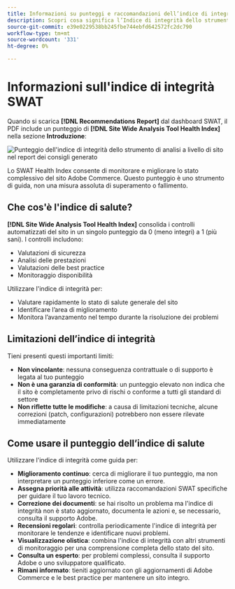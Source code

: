 ```yaml
---
title: Informazioni su punteggi e raccomandazioni dell’indice di integrità SWAT
description: Scopri cosa significa l’Indice di integrità dello strumento di analisi a livello di sito per il tuo sito Adobe Commerce. Scopri come interpretare i punteggi e utilizzare i consigli in modo efficace.
source-git-commit: e39e0229538bb245fbe744ebfd642572fc2dc790
workflow-type: tm+mt
source-wordcount: '331'
ht-degree: 0%

---
```


# Informazioni sull&#39;indice di integrità SWAT

Quando si scarica **[!DNL Recommendations Report]** dal dashboard SWAT, il PDF include un punteggio di **[!DNL Site Wide Analysis Tool Health Index]** nella sezione **Introduzione**:

![Punteggio dell&#39;indice di integrità dello strumento di analisi a livello di sito nel report dei consigli generato](https://git.corp.adobe.com/AdobeDocs/commerce-operations.en/assets/38345/cf56a076-e5a8-488d-927d-a3989966a089)

Lo SWAT Health Index consente di monitorare e migliorare lo stato complessivo del sito Adobe Commerce. Questo punteggio è uno strumento di guida, non una misura assoluta di superamento o fallimento.

## Che cos&#39;è l&#39;indice di salute?

**[!DNL Site Wide Analysis Tool Health Index]** consolida i controlli automatizzati del sito in un singolo punteggio da 0 (meno integri) a 1 (più sani). I controlli includono:

- Valutazioni di sicurezza
- Analisi delle prestazioni
- Valutazioni delle best practice
- Monitoraggio disponibilità

Utilizzare l&#39;indice di integrità per:

- Valutare rapidamente lo stato di salute generale del sito
- Identificare l’area di miglioramento
- Monitora l’avanzamento nel tempo durante la risoluzione dei problemi

## Limitazioni dell’indice di integrità

Tieni presenti questi importanti limiti:

- **Non vincolante**: nessuna conseguenza contrattuale o di supporto è legata al tuo punteggio
- **Non è una garanzia di conformità**: un punteggio elevato non indica che il sito è completamente privo di rischi o conforme a tutti gli standard di settore
- **Non riflette tutte le modifiche**: a causa di limitazioni tecniche, alcune correzioni (patch, configurazioni) potrebbero non essere rilevate immediatamente

## Come usare il punteggio dell’indice di salute

Utilizzare l&#39;indice di integrità come guida per:

- **Miglioramento continuo**: cerca di migliorare il tuo punteggio, ma non interpretare un punteggio inferiore come un errore.
- **Assegna priorità alle attività**: utilizza raccomandazioni SWAT specifiche per guidare il tuo lavoro tecnico.
- **Correzione dei documenti**: se hai risolto un problema ma l&#39;indice di integrità non è stato aggiornato, documenta le azioni e, se necessario, consulta il supporto Adobe.
- **Recensioni regolari**: controlla periodicamente l&#39;indice di integrità per monitorare le tendenze e identificare nuovi problemi.
- **Visualizzazione olistica**: combina l&#39;indice di integrità con altri strumenti di monitoraggio per una comprensione completa dello stato del sito.
- **Consulta un esperto**: per problemi complessi, consulta il supporto Adobe o uno sviluppatore qualificato.
- **Rimani informato**: tieniti aggiornato con gli aggiornamenti di Adobe Commerce e le best practice per mantenere un sito integro.

